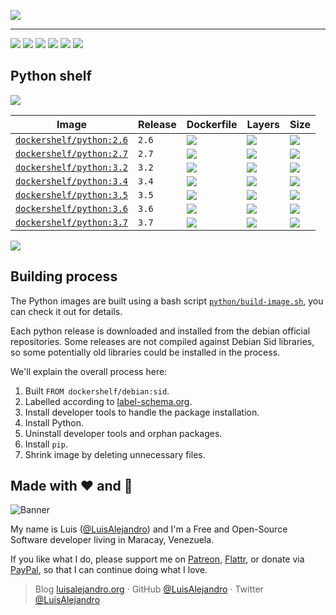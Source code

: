 ![](https://cdn.rawgit.com/LuisAlejandro/dockershelf/master/images/banner.svg)

---

[![](https://img.shields.io/github/release/LuisAlejandro/dockershelf.svg)](https://github.com/LuisAlejandro/dockershelf/releases) [![](https://img.shields.io/travis/LuisAlejandro/dockershelf.svg)](https://travis-ci.org/LuisAlejandro/dockershelf) [![](https://img.shields.io/docker/pulls/dockershelf/python.svg)](https://hub.docker.com/r/dockershelf/python) [![](https://img.shields.io/github/issues-raw/LuisAlejandro/dockershelf/in%20progress.svg?label=in%20progress)](https://github.com/LuisAlejandro/dockershelf/issues?q=is%3Aissue+is%3Aopen+label%3A%22in+progress%22) [![](https://badges.gitter.im/LuisAlejandro/dockershelf.svg)](https://gitter.im/LuisAlejandro/dockershelf) [![](https://cla-assistant.io/readme/badge/LuisAlejandro/dockershelf)](https://cla-assistant.io/LuisAlejandro/dockershelf)

## Python shelf

![](https://cdn.rawgit.com/LuisAlejandro/dockershelf/master/images/table.svg)

|Image  |Release  |Dockerfile  |Layers  |Size  |
|-------|---------|------------|--------|------|
|[`dockershelf/python:2.6`](https://hub.docker.com/r/dockershelf/python)|`2.6`|[![](https://img.shields.io/badge/-python%2F2.6%2FDockerfile-blue.svg?colorA=22313F&colorB=4a637b&logo=docker&maxAge=86400)](https://github.com/LuisAlejandro/dockershelf/blob/master/python/2.6/Dockerfile)|[![](https://img.shields.io/microbadger/layers/_/python/2.6.svg?maxAge=86400)](https://microbadger.com/images/dockershelf/python:2.6)|[![](https://img.shields.io/microbadger/image-size/_/python/2.6.svg?maxAge=86400)](https://microbadger.com/images/dockershelf/python:2.6)|
|[`dockershelf/python:2.7`](https://hub.docker.com/r/dockershelf/python)|`2.7`|[![](https://img.shields.io/badge/-python%2F2.7%2FDockerfile-blue.svg?colorA=22313F&colorB=4a637b&logo=docker&maxAge=86400)](https://github.com/LuisAlejandro/dockershelf/blob/master/python/2.7/Dockerfile)|[![](https://img.shields.io/microbadger/layers/_/python/2.7.svg?maxAge=86400)](https://microbadger.com/images/dockershelf/python:2.7)|[![](https://img.shields.io/microbadger/image-size/_/python/2.7.svg?maxAge=86400)](https://microbadger.com/images/dockershelf/python:2.7)|
|[`dockershelf/python:3.2`](https://hub.docker.com/r/dockershelf/python)|`3.2`|[![](https://img.shields.io/badge/-python%2F3.2%2FDockerfile-blue.svg?colorA=22313F&colorB=4a637b&logo=docker&maxAge=86400)](https://github.com/LuisAlejandro/dockershelf/blob/master/python/3.2/Dockerfile)|[![](https://img.shields.io/microbadger/layers/_/python/3.2.svg?maxAge=86400)](https://microbadger.com/images/dockershelf/python:3.2)|[![](https://img.shields.io/microbadger/image-size/_/python/3.2.svg?maxAge=86400)](https://microbadger.com/images/dockershelf/python:3.2)|
|[`dockershelf/python:3.4`](https://hub.docker.com/r/dockershelf/python)|`3.4`|[![](https://img.shields.io/badge/-python%2F3.4%2FDockerfile-blue.svg?colorA=22313F&colorB=4a637b&logo=docker&maxAge=86400)](https://github.com/LuisAlejandro/dockershelf/blob/master/python/3.4/Dockerfile)|[![](https://img.shields.io/microbadger/layers/_/python/3.4.svg?maxAge=86400)](https://microbadger.com/images/dockershelf/python:3.4)|[![](https://img.shields.io/microbadger/image-size/_/python/3.4.svg?maxAge=86400)](https://microbadger.com/images/dockershelf/python:3.4)|
|[`dockershelf/python:3.5`](https://hub.docker.com/r/dockershelf/python)|`3.5`|[![](https://img.shields.io/badge/-python%2F3.5%2FDockerfile-blue.svg?colorA=22313F&colorB=4a637b&logo=docker&maxAge=86400)](https://github.com/LuisAlejandro/dockershelf/blob/master/python/3.5/Dockerfile)|[![](https://img.shields.io/microbadger/layers/_/python/3.5.svg?maxAge=86400)](https://microbadger.com/images/dockershelf/python:3.5)|[![](https://img.shields.io/microbadger/image-size/_/python/3.5.svg?maxAge=86400)](https://microbadger.com/images/dockershelf/python:3.5)|
|[`dockershelf/python:3.6`](https://hub.docker.com/r/dockershelf/python)|`3.6`|[![](https://img.shields.io/badge/-python%2F3.6%2FDockerfile-blue.svg?colorA=22313F&colorB=4a637b&logo=docker&maxAge=86400)](https://github.com/LuisAlejandro/dockershelf/blob/master/python/3.6/Dockerfile)|[![](https://img.shields.io/microbadger/layers/_/python/3.6.svg?maxAge=86400)](https://microbadger.com/images/dockershelf/python:3.6)|[![](https://img.shields.io/microbadger/image-size/_/python/3.6.svg?maxAge=86400)](https://microbadger.com/images/dockershelf/python:3.6)|
|[`dockershelf/python:3.7`](https://hub.docker.com/r/dockershelf/python)|`3.7`|[![](https://img.shields.io/badge/-python%2F3.7%2FDockerfile-blue.svg?colorA=22313F&colorB=4a637b&logo=docker&maxAge=86400)](https://github.com/LuisAlejandro/dockershelf/blob/master/python/3.7/Dockerfile)|[![](https://img.shields.io/microbadger/layers/_/python/3.7.svg?maxAge=86400)](https://microbadger.com/images/dockershelf/python:3.7)|[![](https://img.shields.io/microbadger/image-size/_/python/3.7.svg?maxAge=86400)](https://microbadger.com/images/dockershelf/python:3.7)|

![](https://cdn.rawgit.com/LuisAlejandro/dockershelf/master/images/table.svg)

## Building process

The Python images are built using a bash script [`python/build-image.sh`](https://github.com/LuisAlejandro/dockershelf/blob/master/python/build-image.sh), you can check it out for details.

Each python release is downloaded and installed from the debian official repositories. Some releases are not compiled against Debian Sid libraries, so some potentially old libraries could be installed in the process.

We'll explain the overall process here:

1. Built `FROM dockershelf/debian:sid`.
2. Labelled according to [label-schema.org](http://label-schema.org).
3. Install developer tools to handle the package installation.
4. Install Python.
5. Uninstall developer tools and orphan packages.
6. Install `pip`.
7. Shrink image by deleting unnecessary files.

## Made with :heart: and :hamburger:

![Banner](http://huntingbears.com.ve/static/img/site/banner.svg)

My name is Luis ([@LuisAlejandro](https://github.com/LuisAlejandro)) and I'm a Free and Open-Source Software developer living in Maracay, Venezuela.

If you like what I do, please support me on [Patreon](https://www.patreon.com/luisalejandro), [Flattr](https://flattr.com/profile/luisalejandro), or donate via [PayPal](https://www.paypal.me/martinezfaneyth), so that I can continue doing what I love.

> Blog [luisalejandro.org](http://luisalejandro.org) · GitHub [@LuisAlejandro](https://github.com/LuisAlejandro) · Twitter [@LuisAlejandro](https://twitter.com/LuisAlejandro)